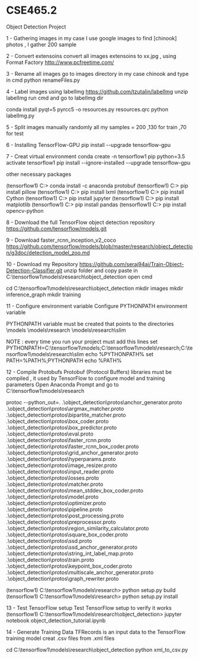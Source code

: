 # CSE465.2

Object Detection Project

1 - Gathering images
in my case I use google images to find [chinook] photos , I gather 200 sample

2 - Convert extensoins
convert all images extensoins to xx.jpg , using Format Factory http://www.pcfreetime.com/

3 - Rename all images
go to images directory in my case chinook and type in cmd python renameFiles.py

4 - Label images
using labelImg https://github.com/tzutalin/labelImg unzip labelImg
run cmd and go to labelImg dir

conda install pyqt=5 
pyrcc5 -o resources.py resources.qrc
python labelImg.py

5 - Split images manually randomly
all my samples = 200 ,130 for train ,70 for test

6 - Installing TensorFlow-GPU
pip install --upgrade tensorflow-gpu

7 - Creat virtual environment
conda create -n tensorflow1 pip python=3.5 
activate tensorflow1 
pip install --ignore-installed --upgrade tensorflow-gpu

other necessary packages

(tensorflow1) C:\> conda install -c anaconda protobuf 
(tensorflow1) C:\> pip install pillow 
(tensorflow1) C:\> pip install lxml 
(tensorflow1) C:\> pip install Cython 
(tensorflow1) C:\> pip install jupyter 
(tensorflow1) C:\> pip install matplotlib 
(tensorflow1) C:\> pip install pandas 
(tensorflow1) C:\> pip install opencv-python 

8 - Download the full TensorFlow object detection repository
https://github.com/tensorflow/models.git

9 - Download faster_rcnn_inception_v2_coco
https://github.com/tensorflow/models/blob/master/research/object_detection/g3doc/detection_model_zoo.md

10 - Download my Repository
https://github.com/seraj94ai/Train-Object-Detection-Classifier.git unzip folder and copy paste in C:\tensorflow1\models\research\object_detection open cmd

cd C:\tensorflow1\models\research\object_detection
mkdir images
mkdir inference_graph
mkdir training

11 - Configure environment variable
Configure PYTHONPATH environment variable

PYTHONPATH variable must be created that points to the directories \models
\models\research
\models\research\slim

NOTE : every time you run your project must add this lines
set PYTHONPATH=C:\tensorflow1\models;C:\tensorflow1\models\research;C:\tensorflow1\models\research\slim
echo %PYTHONPATH%
set PATH=%PATH%;PYTHONPATH
echo %PATH%

12 - Compile Protobufs
Protobuf (Protocol Buffers) libraries must be compiled , it used by TensorFlow to configure model and training parameters Open Anaconda Prompt and go to C:\tensorflow1\models\research

protoc --python_out=. .\object_detection\protos\anchor_generator.proto .\object_detection\protos\argmax_matcher.proto .\object_detection\protos\bipartite_matcher.proto .\object_detection\protos\box_coder.proto .\object_detection\protos\box_predictor.proto .\object_detection\protos\eval.proto .\object_detection\protos\faster_rcnn.proto .\object_detection\protos\faster_rcnn_box_coder.proto .\object_detection\protos\grid_anchor_generator.proto .\object_detection\protos\hyperparams.proto .\object_detection\protos\image_resizer.proto .\object_detection\protos\input_reader.proto .\object_detection\protos\losses.proto .\object_detection\protos\matcher.proto .\object_detection\protos\mean_stddev_box_coder.proto .\object_detection\protos\model.proto .\object_detection\protos\optimizer.proto .\object_detection\protos\pipeline.proto .\object_detection\protos\post_processing.proto .\object_detection\protos\preprocessor.proto .\object_detection\protos\region_similarity_calculator.proto .\object_detection\protos\square_box_coder.proto .\object_detection\protos\ssd.proto .\object_detection\protos\ssd_anchor_generator.proto .\object_detection\protos\string_int_label_map.proto .\object_detection\protos\train.proto .\object_detection\protos\keypoint_box_coder.proto .\object_detection\protos\multiscale_anchor_generator.proto .\object_detection\protos\graph_rewriter.proto

(tensorflow1) C:\tensorflow1\models\research> python setup.py build
(tensorflow1) C:\tensorflow1\models\research> python setup.py install

13 - Test TensorFlow setup
Test TensorFlow setup to verify it works (tensorflow1) C:\tensorflow1\models\research\object_detection> jupyter notebook object_detection_tutorial.ipynb

14 - Generate Training Data
TFRecords is an input data to the TensorFlow training model creat .csv files from .xml files

cd C:\tensorflow1\models\research\object_detection
python xml_to_csv.py
